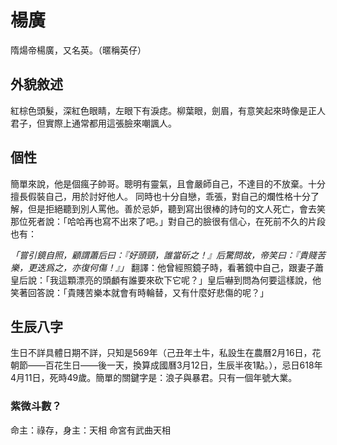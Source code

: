 # 楊廣 

隋煬帝楊廣，又名英。（暱稱英仔）

## 外貌敘述
紅棕色頭髮，深紅色眼睛，左眼下有淚痣。柳葉眼，劍眉，有意笑起來時像是正人君子，但實際上通常都用這張臉來嘲諷人。

## 個性

簡單來說，他是個瘋子帥哥。聰明有靈氣，且會嚴師自己，不達目的不放棄。十分擅長假裝自己，用於討好他人。
同時也十分自戀，乖張，對自己的爛性格十分了解，但是拒絕聽到別人罵他。善於忌妒，聽到寫出很棒的詩句的文人死亡，會去笑那位死者說：「哈哈再也寫不出來了吧。」對自己的臉很有信心，在死前不久的片段也有：

*「嘗引鏡自照，顧謂蕭后曰：『好頭頸，誰當斫之！』后驚問故，帝笑曰：『貴賤苦樂，更迭爲之，亦復何傷！』」*
翻譯：他曾經照鏡子時，看著鏡中自己，跟妻子蕭皇后說：「我這顆漂亮的頭顱有誰要來砍下它呢？」皇后嚇到問為何要這樣說，他笑著回答說：「貴賤苦樂本就會有時輪替，又有什麼好悲傷的呢？」

## 生辰八字
生日不詳具體日期不詳，只知是569年（己丑年土牛，私設生在農曆2月16日，花朝節——百花生日——後一天，換算成國曆3月12日，生辰半夜1點。），忌日618年4月11日，死時49歲。簡單的關鍵字是：浪子與暴君。只有一個年號大業。

### 紫微斗數？

命主：祿存，身主：天相
命宮有武曲天相
